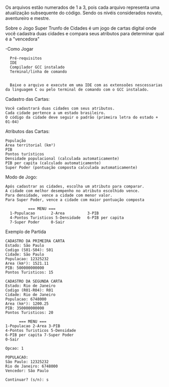 Os arquivos estão numerados de 1 a 3, pois cada arquivo representa uma atualização subsequente do código. Sendo os nivéis considerados novato, aventureiro e mestre.


Sobre o Jogo
Super Trunfo de Cidades é um jogo de cartas digital onde você cadastra duas cidades e compara seus atributos para determinar qual é a "vencedora" 

-Como Jogar

      Pré-requisitos
      IDE
      Compilador GCC instalado
      Terminal/linha de comando


      Baixe o arquivo e execute em uma IDE com as extensoões nescessarias da linguagem C ou pelo terminal de comando com o GCC instalado.
       
Cadastro das Cartas:

    Você cadastrará duas cidades com seus atributos. 
    Cada cidade pertence a um estado brasileiro.
    O código da cidade deve seguir o padrão (primeira letra do estado + 01-04)
    

Atributos das Cartas:

    População
    Área territorial (km²)
    PIB
    Pontos turísticos
    Densidade populacional (calculada automaticamente)
    PIB per capita (calculado automaticamente)
    Super Poder (pontuação composta calculada automaticamente)

Modo de Jogo:

    Após cadastrar as cidades, escolha um atributo para comparar. 
    A cidade com melhor desempenho no atributo escolhido vence. 
    Para densidade, vence a cidade com menor valor. 
    Para Super Poder, vence a cidade com maior pontuação composta

              === MENU ===
      1-Populacao       2-Area          3-PIB
      4-Pontos Turisticos 5-Densidade   6-PIB per capita  
      7-Super Poder     0-Sair


Exemplo de Partida


    CADASTRO DA PRIMEIRA CARTA
    Estado: São Paulo
    Codigo (S01-S04): S01
    Cidade: São Paulo
    Populacao: 12325232
    Area (km²): 1521.11
    PIB: 500000000000
    Pontos Turisticos: 15

    CADASTRO DA SEGUNDA CARTA
    Estado: Rio de Janeiro
    Codigo (R01-R04): R01
    Cidade: Rio de Janeiro
    Populacao: 6748000
    Area (km²): 1200.25
    PIB: 350000000000
    Pontos Turisticos: 20

          === MENU ===
    1-Populacao 2-Area 3-PIB
    4-Pontos Turisticos 5-Densidade
    6-PIB per capita 7-Super Poder
    0-Sair
      
    Opcao: 1

    POPULACAO:
    São Paulo: 12325232
    Rio de Janeiro: 6748000
    Vencedor: São Paulo

    Continuar? (s/n): s

